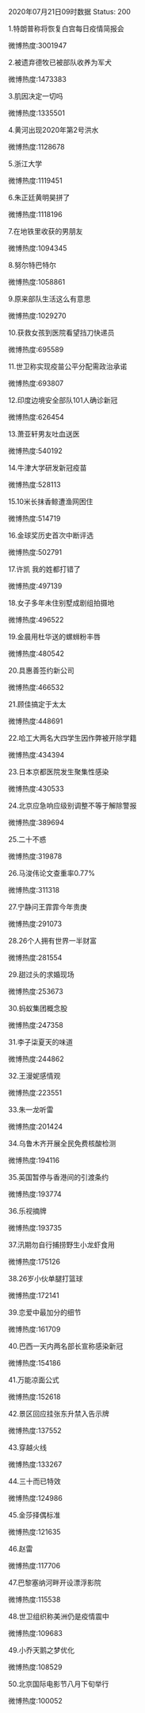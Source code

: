 2020年07月21日09时数据
Status: 200

1.特朗普称将恢复白宫每日疫情简报会

微博热度:3001947

2.被遗弃德牧已被部队收养为军犬

微博热度:1473383

3.肌因决定一切吗

微博热度:1335501

4.黄河出现2020年第2号洪水

微博热度:1128678

5.浙江大学

微博热度:1119451

6.朱正廷黄明昊拼了

微博热度:1118196

7.在地铁里收获的男朋友

微博热度:1094345

8.努尔特巴特尔

微博热度:1058861

9.原来部队生活这么有意思

微博热度:1029270

10.获救女孩到医院看望挡刀快递员

微博热度:695589

11.世卫称实现疫苗公平分配需政治承诺

微博热度:693807

12.印度边境安全部队101人确诊新冠

微博热度:626454

13.萧亚轩男友吐血送医

微博热度:540192

14.牛津大学研发新冠疫苗

微博热度:528113

15.10米长抹香鲸遭渔网困住

微博热度:514719

16.金球奖历史首次中断评选

微博热度:502791

17.许凯 我的姓都打错了

微博热度:497139

18.女子多年未住别墅成剧组拍摄地

微博热度:496522

19.金晨用杜华送的螺蛳粉丰唇

微博热度:480542

20.具惠善签约新公司

微博热度:466532

21.顾佳搞定于太太

微博热度:448691

22.哈工大两名大四学生因作弊被开除学籍

微博热度:434394

23.日本京都医院发生聚集性感染

微博热度:430533

24.北京应急响应级别调整不等于解除警报

微博热度:389694

25.二十不惑

微博热度:319878

26.马浚伟论文查重率0.77%

微博热度:311318

27.宁静问王霏霏今年贵庚

微博热度:291073

28.26个人拥有世界一半财富

微博热度:281554

29.甜过头的求婚现场

微博热度:253673

30.蚂蚁集团概念股

微博热度:247358

31.李子柒夏天的味道

微博热度:244862

32.王漫妮感情观

微博热度:223551

33.朱一龙听雷

微博热度:201424

34.乌鲁木齐开展全民免费核酸检测

微博热度:194116

35.英国暂停与香港间的引渡条约

微博热度:193774

36.乐视摘牌

微博热度:193735

37.汛期勿自行捕捞野生小龙虾食用

微博热度:175126

38.26岁小伙单腿打篮球

微博热度:172141

39.恋爱中最加分的细节

微博热度:161709

40.巴西一天内两名部长宣称感染新冠

微博热度:154186

41.万能凉面公式

微博热度:152618

42.景区回应挂张东升禁入告示牌

微博热度:137552

43.穿越火线

微博热度:133267

44.三十而已特效

微博热度:124986

45.金莎择偶标准

微博热度:121635

46.赵雷

微博热度:117706

47.巴黎塞纳河畔开设漂浮影院

微博热度:115538

48.世卫组织称美洲仍是疫情震中

微博热度:109683

49.小乔天鹅之梦优化

微博热度:108529

50.北京国际电影节八月下旬举行

微博热度:100052

